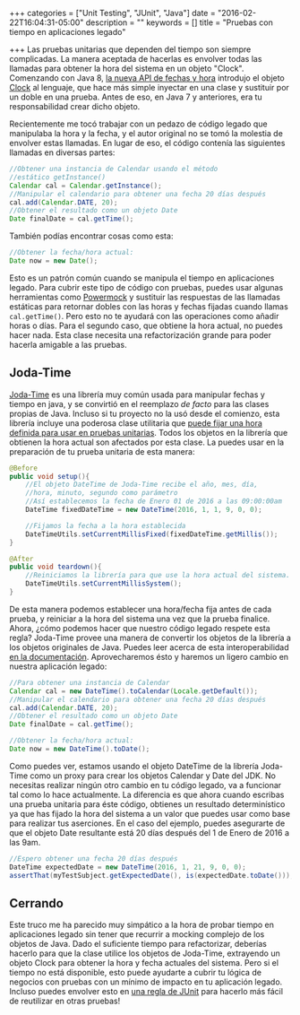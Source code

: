 +++
categories = ["Unit Testing", "JUnit", "Java"]
date = "2016-02-22T16:04:31-05:00"
description = ""
keywords = []
title = "Pruebas con tiempo en aplicaciones legado"

+++
Las pruebas unitarias que dependen del tiempo son siempre complicadas. La manera aceptada de hacerlas es envolver todas las llamadas para obtener la hora del sistema en un objeto "Clock". Comenzando con Java 8, [la nueva API de fechas y hora](https://jcp.org/en/jsr/detail?id=310) introdujo el objeto [Clock](https://docs.oracle.com/javase/8/docs/api/java/time/Clock.html) al lenguaje, que hace más simple inyectar en una clase y sustituir por un doble en una prueba. Antes de eso, en Java 7 y anteriores, era tu responsabilidad crear dicho objeto.

Recientemente me tocó trabajar con un pedazo de código legado que manipulaba la hora y la fecha, y el autor original no se tomó la molestia de envolver estas llamadas. En lugar de eso, el código contenía las siguientes llamadas en diversas partes:

``` java
//Obtener una instancia de Calendar usando el método 
//estático getInstance()
Calendar cal = Calendar.getInstance();
//Manipular el calendario para obtener una fecha 20 días después
cal.add(Calendar.DATE, 20);
//Obtener el resultado como un objeto Date
Date finalDate = cal.getTime();
``` 

También podías encontrar cosas como esta:
``` java
//Obtener la fecha/hora actual:
Date now = new Date();
```

Esto es un patrón común cuando se manipula el tiempo en aplicaciones legado. Para cubrir este tipo de código con pruebas, puedes usar algunas herramientas como [Powermock](https://github.com/jayway/powermock) y sustituir las respuestas de las llamadas estáticas para retornar dobles con las horas y fechas fijadas cuando llamas `cal.getTime()`. Pero esto no te ayudará con las operaciones como añadir horas o días. Para el segundo caso, que obtiene la hora actual, no puedes hacer nada. Esta clase necesita una refactorización grande para poder hacerla amigable a las pruebas.

## Joda-Time

[Joda-Time](http://www.joda.org/joda-time/index.html) es una librería muy común usada para manipular fechas y tiempo en java, y se convirtió en el reemplazo *de facto* para las clases propias de Java. Incluso si tu proyecto no la usó desde el comienzo, esta librería incluye una poderosa clase utilitaria que [puede fijar una hora definida para usar en pruebas unitarias](http://www.joda.org/joda-time/userguide.html#Change_the_Current_Time). Todos los objetos en la librería que obtienen la hora actual son afectados por esta clase. La puedes usar en la preparación de tu prueba unitaria de esta manera:

``` java
@Before
public void setup(){
    //El objeto DateTime de Joda-Time recibe el año, mes, día, 
    //hora, minuto, segundo como parámetro
    //Así establecemos la fecha de Enero 01 de 2016 a las 09:00:00am
    DateTime fixedDateTime = new DateTime(2016, 1, 1, 9, 0, 0);

    //Fijamos la fecha a la hora establecida
    DateTimeUtils.setCurrentMillisFixed(fixedDateTime.getMillis());
}

@After
public void teardown(){
    //Reiniciamos la librería para que use la hora actual del sistema.
    DateTimeUtils.setCurrentMillisSystem();
}
```

De esta manera podemos establecer una hora/fecha fija antes de cada prueba, y reiniciar a la hora del sistema una vez que la prueba finalice. Ahora, ¿cómo podemos hacer que nuestro código legado respete esta regla? Joda-Time provee una manera de convertir los objetos de la librería a los objetos originales de Java. Puedes leer acerca de esta interoperabilidad [en la documentación](http://www.joda.org/joda-time/userguide.html#JDK_Interoperability). Aprovecharemos ésto y haremos un ligero cambio en nuestra aplicación legado:

``` java
//Para obtener una instancia de Calendar
Calendar cal = new DateTime().toCalendar(Locale.getDefault());
//Manipular el calendario para obtener una fecha 20 días después
cal.add(Calendar.DATE, 20);
//Obtener el resultado como un objeto Date
Date finalDate = cal.getTime();
```

``` java
//Obtener la fecha/hora actual:
Date now = new DateTime().toDate();
```

Como puedes ver, estamos usando el objeto DateTime de la librería Joda-Time como un proxy para crear los objetos Calendar y Date del JDK. No necesitas realizar ningún otro cambio en tu código legado, va a funcionar tal como lo hace actualmente. La diferencia es que ahora cuando escribas una prueba unitaria para éste código, obtienes un resultado determinístico ya que has fijado la hora del sistema a un valor que puedes usar como base para realizar tus aserciones. En el caso del ejemplo, puedes asegurarte de que el objeto Date resultante está 20 días después del 1 de Enero de 2016 a las 9am.

``` java
//Espero obtener una fecha 20 días después
DateTime expectedDate = new DateTime(2016, 1, 21, 9, 0, 0); 
assertThat(myTestSubject.getExpectedDate(), is(expectedDate.toDate()));
```

## Cerrando

Este truco me ha parecido muy simpático a la hora de probar tiempo en aplicaciones legado sin tener que recurrir a mocking complejo de los objetos de Java. Dado el suficiente tiempo para refactorizar, deberías hacerlo para que la clase utilice los objetos de Joda-Time, extrayendo un objeto Clock para obtener la hora y fecha actuales del sistema. Pero si el tiempo no está disponible, esto puede ayudarte a cubrir tu lógica de negocios con pruebas con un mínimo de impacto en tu aplicación legado. Incluso puedes envolver esto en [una regla de JUnit](https://github.com/junit-team/junit/wiki/Rules) para hacerlo más fácil de reutilizar en otras pruebas!

